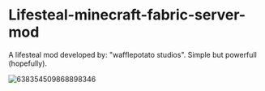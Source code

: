 # Lifesteal-minecraft-fabric-server-mod
A lifesteal mod developed by: "wafflepotato studios". Simple but powerfull (hopefully).

![638354509868898346](https://github.com/user-attachments/assets/eb7b021d-ffb4-47c1-8cea-dbf364916b22)
